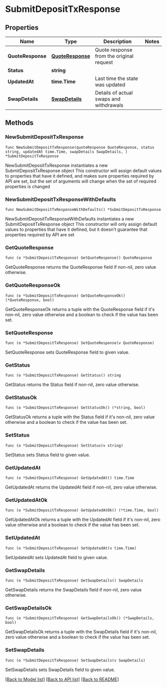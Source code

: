 # SubmitDepositTxResponse

## Properties

Name | Type | Description | Notes
------------ | ------------- | ------------- | -------------
**QuoteResponse** | [**QuoteResponse**](QuoteResponse.md) | Quote response from the original request | 
**Status** | **string** |  | 
**UpdatedAt** | **time.Time** | Last time the state was updated | 
**SwapDetails** | [**SwapDetails**](SwapDetails.md) | Details of actual swaps and withdrawals | 

## Methods

### NewSubmitDepositTxResponse

`func NewSubmitDepositTxResponse(quoteResponse QuoteResponse, status string, updatedAt time.Time, swapDetails SwapDetails, ) *SubmitDepositTxResponse`

NewSubmitDepositTxResponse instantiates a new SubmitDepositTxResponse object
This constructor will assign default values to properties that have it defined,
and makes sure properties required by API are set, but the set of arguments
will change when the set of required properties is changed

### NewSubmitDepositTxResponseWithDefaults

`func NewSubmitDepositTxResponseWithDefaults() *SubmitDepositTxResponse`

NewSubmitDepositTxResponseWithDefaults instantiates a new SubmitDepositTxResponse object
This constructor will only assign default values to properties that have it defined,
but it doesn't guarantee that properties required by API are set

### GetQuoteResponse

`func (o *SubmitDepositTxResponse) GetQuoteResponse() QuoteResponse`

GetQuoteResponse returns the QuoteResponse field if non-nil, zero value otherwise.

### GetQuoteResponseOk

`func (o *SubmitDepositTxResponse) GetQuoteResponseOk() (*QuoteResponse, bool)`

GetQuoteResponseOk returns a tuple with the QuoteResponse field if it's non-nil, zero value otherwise
and a boolean to check if the value has been set.

### SetQuoteResponse

`func (o *SubmitDepositTxResponse) SetQuoteResponse(v QuoteResponse)`

SetQuoteResponse sets QuoteResponse field to given value.


### GetStatus

`func (o *SubmitDepositTxResponse) GetStatus() string`

GetStatus returns the Status field if non-nil, zero value otherwise.

### GetStatusOk

`func (o *SubmitDepositTxResponse) GetStatusOk() (*string, bool)`

GetStatusOk returns a tuple with the Status field if it's non-nil, zero value otherwise
and a boolean to check if the value has been set.

### SetStatus

`func (o *SubmitDepositTxResponse) SetStatus(v string)`

SetStatus sets Status field to given value.


### GetUpdatedAt

`func (o *SubmitDepositTxResponse) GetUpdatedAt() time.Time`

GetUpdatedAt returns the UpdatedAt field if non-nil, zero value otherwise.

### GetUpdatedAtOk

`func (o *SubmitDepositTxResponse) GetUpdatedAtOk() (*time.Time, bool)`

GetUpdatedAtOk returns a tuple with the UpdatedAt field if it's non-nil, zero value otherwise
and a boolean to check if the value has been set.

### SetUpdatedAt

`func (o *SubmitDepositTxResponse) SetUpdatedAt(v time.Time)`

SetUpdatedAt sets UpdatedAt field to given value.


### GetSwapDetails

`func (o *SubmitDepositTxResponse) GetSwapDetails() SwapDetails`

GetSwapDetails returns the SwapDetails field if non-nil, zero value otherwise.

### GetSwapDetailsOk

`func (o *SubmitDepositTxResponse) GetSwapDetailsOk() (*SwapDetails, bool)`

GetSwapDetailsOk returns a tuple with the SwapDetails field if it's non-nil, zero value otherwise
and a boolean to check if the value has been set.

### SetSwapDetails

`func (o *SubmitDepositTxResponse) SetSwapDetails(v SwapDetails)`

SetSwapDetails sets SwapDetails field to given value.



[[Back to Model list]](../README.md#documentation-for-models) [[Back to API list]](../README.md#documentation-for-api-endpoints) [[Back to README]](../README.md)


